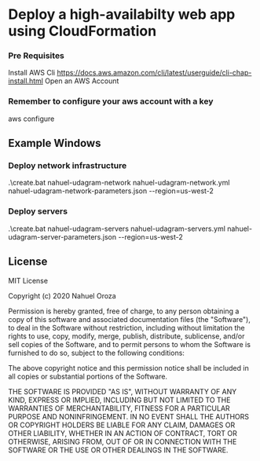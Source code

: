 # Deploy a high-availabilty web app using CloudFormation

### Pre Requisites
Install AWS Cli https://docs.aws.amazon.com/cli/latest/userguide/cli-chap-install.html
Open an AWS Account

### Remember to configure your aws account with a key
aws configure



## Example Windows

### Deploy network infrastructure
.\create.bat nahuel-udagram-network nahuel-udagram-network.yml nahuel-udagram-network-parameters.json --region=us-west-2

### Deploy servers  
.\create.bat nahuel-udagram-servers nahuel-udagram-servers.yml nahuel-udagram-server-parameters.json --region=us-west-2


## License

MIT License

Copyright (c) 2020 Nahuel Oroza

Permission is hereby granted, free of charge, to any person obtaining a copy
of this software and associated documentation files (the "Software"), to deal
in the Software without restriction, including without limitation the rights
to use, copy, modify, merge, publish, distribute, sublicense, and/or sell
copies of the Software, and to permit persons to whom the Software is
furnished to do so, subject to the following conditions:

The above copyright notice and this permission notice shall be included in all
copies or substantial portions of the Software.

THE SOFTWARE IS PROVIDED "AS IS", WITHOUT WARRANTY OF ANY KIND, EXPRESS OR
IMPLIED, INCLUDING BUT NOT LIMITED TO THE WARRANTIES OF MERCHANTABILITY,
FITNESS FOR A PARTICULAR PURPOSE AND NONINFRINGEMENT. IN NO EVENT SHALL THE
AUTHORS OR COPYRIGHT HOLDERS BE LIABLE FOR ANY CLAIM, DAMAGES OR OTHER
LIABILITY, WHETHER IN AN ACTION OF CONTRACT, TORT OR OTHERWISE, ARISING FROM,
OUT OF OR IN CONNECTION WITH THE SOFTWARE OR THE USE OR OTHER DEALINGS IN THE
SOFTWARE.
